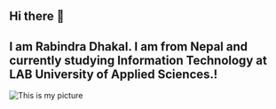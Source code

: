 ## Hi there 👋
## I am Rabindra Dhakal. I am from Nepal and currently studying Information Technology at LAB University of Applied Sciences.!
![This is my picture](![35x45](https://github.com/user-attachments/assets/c4c399ac-9852-496f-94cd-55fe1071ac65))






<!--
**Rabindra720/Rabindra720** is a ✨ _special_ ✨ repository because its `README.md` (this file) appears on your GitHub profile.  

Here are some ideas to get you started:

- 🔭 I’m currently working on ...
- 🌱 I’m currently learning ...
- 👯 I’m looking to collaborate on ...
- 🤔 I’m looking for help with ...
- 💬 Ask me about ...
- 📫 How to reach me: ...
- 😄 Pronouns: ...
- ⚡ Fun fact: ...
-->
